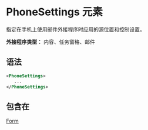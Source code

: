 # <a name="phonesettings-element"></a>PhoneSettings 元素

指定在手机上使用邮件外接程序时应用的源位置和控制设置。

**外接程序类型：** 内容、任务窗格、邮件

## <a name="syntax"></a>语法

```XML
<PhoneSettings>
   ...
</PhoneSettings>
```

## <a name="contained-in"></a>包含在

[Form](form.md)

